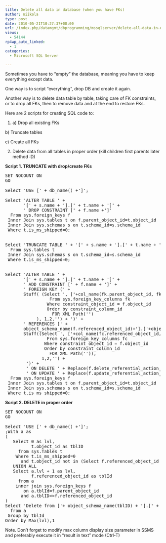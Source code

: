 ```yaml
---
title: Delete all data in database (when you have FKs)
author: niikola
type: post
date: 2010-05-21T10:27:37+00:00
url: /index.php/datamgmt/dbprogramming/mssqlserver/delete-all-data-in-database-when-you-hav/
views:
  - 54144
rp4wp_auto_linked:
  - 1
categories:
  - Microsoft SQL Server

---
```

Sometimes you have to &#8220;empty&#8221; the database, meaning you have to keep everything except data.

One way is to script &#8220;everything&#8221;, drop DB and create it again.

Another way is to delete data table by table, taking care of FK constraints, or to drop all FKs, then to remove data and at the end to restore FKs.

Here are 2 scripts for creating SQL code to:

1. a) Drop all existing FKs
     
b) Truncate tables
     
c) Create all FKs

2. Delete data from all tables in proper order (kill children first parents later method :D)

**Script 1. TRUNCATE with drop/create FKs**

<pre>SET NOCOUNT ON
GO

Select 'USE [' + db_name() +']';

Select 'ALTER TABLE ' + 
       '[' + s.name + '].[' + t.name + ']' +
       ' DROP CONSTRAINT [' + f.name +']'
  From sys.foreign_keys f
 Inner Join sys.tables t on f.parent_object_id=t.object_id
 Inner Join sys.schemas s on t.schema_id=s.schema_id
 Where t.is_ms_shipped=0;


Select 'TRUNCATE TABLE ' + '[' + s.name + '].[' + t.name + ']'      
  From sys.tables t
 Inner Join sys.schemas s on t.schema_id=s.schema_id
 Where t.is_ms_shipped=0;


Select 'ALTER TABLE ' + 
       '[' + s.name + '].[' + t.name + ']' +
       ' ADD CONSTRAINT [' + f.name + ']' +
       ' FOREIGN KEY (' +        
       Stuff( (Select ', ['+col_name(fk.parent_object_id, fk.parent_column_id) +']'
                 From sys.foreign_key_columns fk
                Where constraint_object_id = f.object_id 
                Order by constraint_column_id
                  FOR XML Path('')
            ), 1,2,'') + ')' +
       ' REFERENCES [' + 
       object_schema_name(f.referenced_object_id)+'].['+object_name(f.referenced_object_id) + '] (' +
       Stuff((Select ', ['+col_name(fc.referenced_object_id, fc.referenced_column_id)+']' 
                From sys.foreign_key_columns fc
               Where constraint_object_id = f.object_id 
               Order by constraint_column_id
                 FOR XML Path('')),
              1,2,'') +
        ')' + 
        ' ON DELETE ' + Replace(f.delete_referential_action_desc, '_', ' ')  +
        ' ON UPDATE ' + Replace(f.update_referential_action_desc , '_', ' ') collate database_default 
  From sys.foreign_keys f
 Inner Join sys.tables t on f.parent_object_id=t.object_id
 Inner Join sys.schemas s on t.schema_id=s.schema_id
 Where t.is_ms_shipped=0;</pre>

**Script 2. DELETE in proper order**

<pre>SET NOCOUNT ON
GO

Select 'USE [' + db_name() +']';
;With a as 
(
   Select 0 as lvl, 
          t.object_id as tblID 
     from sys.Tables t
    Where t.is_ms_shipped=0
      and t.object_id not in (Select f.referenced_object_id from sys.foreign_keys f)
   UNION ALL
   Select a.lvl + 1 as lvl, 
          f.referenced_object_id as tblId
     from a
    inner join sys.foreign_keys f 
       on a.tblId=f.parent_object_id 
      and a.tblID<>f.referenced_object_id
)
Select 'Delete from ['+ object_schema_name(tblID) + '].[' + object_name(tblId) + ']' 
  from a
 Group by tblId 
Order by Max(lvl),1</pre>

Note. Don&#8217;t forget to modify max column display size parameter in SSMS and preferably execute it in &#8220;result in text&#8221; mode (Ctrl-T)